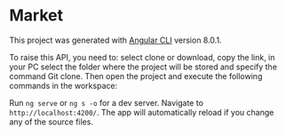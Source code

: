# Market
This project was generated with [Angular CLI](https://github.com/angular/angular-cli) version 8.0.1.

To raise this API, you need to: select clone or download, copy the link, in your PC select the folder where the project will be stored and specify the command Git clone. Then open the project and execute the following commands in the workspace:

Run `ng serve` or `ng s -o` for a dev server. Navigate to `http://localhost:4200/`. The app will automatically reload if you change any of the source files.
